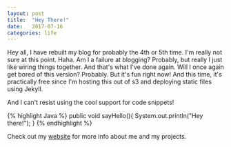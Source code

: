 ```yaml
---
layout: post
title:  "Hey There!"
date:   2017-07-16
categories: life
---
```

Hey all, I have rebuilt my blog for probably the 4th or 5th time. I'm really not sure at this point. Haha. Am I a failure at blogging? Probably, but really I just like wiring things together. And that's what I've done again. Will I once again get bored of this version? Probably. But it's fun right now! And this time, it's practically free since I'm hosting this out of s3 and deploying static files using Jekyll.

And I can't resist using the cool support for code snippets!

{% highlight Java %}
public void sayHello(){
  System.out.println("Hey there!");
}
{% endhighlight %}

Check out my [website][grant-website] for more info about me and my projects.

[grant-website]: http://grantemersonharper.com

